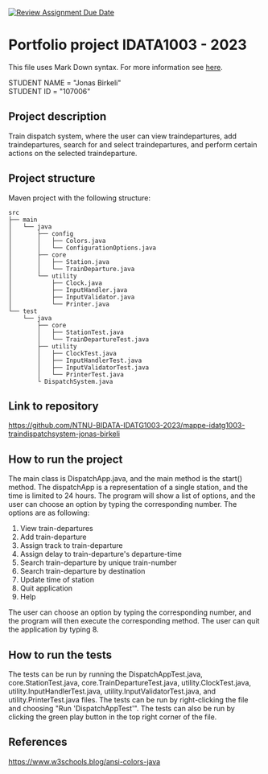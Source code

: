 [![Review Assignment Due Date](https://classroom.github.com/assets/deadline-readme-button-24ddc0f5d75046c5622901739e7c5dd533143b0c8e959d652212380cedb1ea36.svg)](https://classroom.github.com/a/sT7H9ZJB)
# Portfolio project IDATA1003 - 2023
This file uses Mark Down syntax. For more information see [here](https://www.markdownguide.org/basic-syntax/).

STUDENT NAME = "Jonas Birkeli"  
STUDENT ID = "107006"

## Project description

Train dispatch system, where the user can view traindepartures, add traindepartures, search for and select traindepartures, and perform certain actions on the selected traindeparture.

## Project structure

Maven project with the following structure:
```
src
├── main
│   └── java
│       ├── config
│       │   ├── Colors.java
│       │   └── ConfigurationOptions.java
│       ├── core
│       │   ├── Station.java
│       │   └── TrainDeparture.java
│       └── utility
│           ├── Clock.java
│           ├── InputHandler.java
│           ├── InputValidator.java
│           └── Printer.java
└── test
    └── java
        ├── core
        │   ├── StationTest.java
        │   └── TrainDepartureTest.java
        ├── utility
        │   ├── ClockTest.java
        │   ├── InputHandlerTest.java
        │   ├── InputValidatorTest.java
        │   └── PrinterTest.java
        └ DispatchSystem.java

```

## Link to repository

https://github.com/NTNU-BIDATA-IDATG1003-2023/mappe-idatg1003-traindispatchsystem-jonas-birkeli

## How to run the project

The main class is DispatchApp.java, and the main method is the start() method.
The dispatchApp is a representation of a single station, and the time is limited to 24 hours.
The program will show a list of options, and the user can choose an option by typing the corresponding number.
The options are as following:
1. View train-departures
2. Add train-departure
3. Assign track to train-departure
4. Assign delay to train-departure's departure-time
5. Search train-departure by unique train-number
6. Search train-departure by destination
7. Update time of station
8. Quit application
9. Help

The user can choose an option by typing the corresponding number, and the program will then execute the corresponding method.
The user can quit the application by typing 8.

## How to run the tests

The tests can be run by running the DispatchAppTest.java, core.StationTest.java, core.TrainDepartureTest.java, utility.ClockTest.java, utility.InputHandlerTest.java, utility.InputValidatorTest.java, and utility.PrinterTest.java files.
The tests can be run by right-clicking the file and choosing "Run 'DispatchAppTest'".
The tests can also be run by clicking the green play button in the top right corner of the file.

## References
https://www.w3schools.blog/ansi-colors-java

